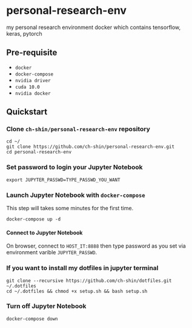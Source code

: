 # personal-research-env
my personal research environment docker which contains tensorflow, keras, pytorch

## Pre-requisite
- `docker`
- `docker-compose`
- `nvidia driver`
- `cuda 10.0`
- `nvidia docker`

## Quickstart
### Clone `ch-shin/personal-research-env` repository
```
cd ~/
git clone https://github.com/ch-shin/personal-research-env.git
cd personal-research-env
```

### Set password to login your Jupyter Notebook
```
export JUPYTER_PASSWD=TYPE_PASSWD_YOU_WANT
```

### Launch Jupyter Notebook with `docker-compose`
This step will takes some minutes for the first time.
```
docker-compose up -d
```

#### Connect to Jupyter Notebook
On browser, connect to `HOST_IT:8888` then type password as you set via environment varible `JUPYTER_PASSWD`.

### If you want to install my dotfiles in jupyter terminal
```
git clone --recursive https://github.com/ch-shin/dotfiles.git ~/.dotfiles
cd ~/.dotfiles && chmod +x setup.sh && bash setup.sh
```

### Turn off Jupyter Notebook
```
docker-compose down
```
